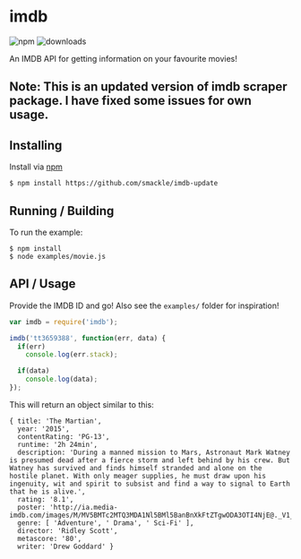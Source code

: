 imdb
====
![npm](https://img.shields.io/npm/v/imdb.svg)
![downloads](https://img.shields.io/npm/dt/imdb.svg)

An IMDB API for getting information on your favourite movies!

## Note: This is an updated version of imdb scraper package. I have fixed some issues for own usage.
## Installing
Install via [npm](https://npmjs.com)

    $ npm install https://github.com/smackle/imdb-update

## Running / Building
To run the example:

    $ npm install
    $ node examples/movie.js
    
## API / Usage

Provide the IMDB ID and go! Also see the `examples/` folder for inspiration!

```javascript
var imdb = require('imdb');

imdb('tt3659388', function(err, data) {
  if(err)
    console.log(err.stack);

  if(data)
    console.log(data);
});
```

This will return an object similar to this:

```
{ title: 'The Martian',
  year: '2015',
  contentRating: 'PG-13',
  runtime: '2h 24min',
  description: 'During a manned mission to Mars, Astronaut Mark Watney is presumed dead after a fierce storm and left behind by his crew. But Watney has survived and finds himself stranded and alone on the hostile planet. With only meager supplies, he must draw upon his ingenuity, wit and spirit to subsist and find a way to signal to Earth that he is alive.',
  rating: '8.1',
  poster: 'http://ia.media-imdb.com/images/M/MV5BMTc2MTQ3MDA1Nl5BMl5BanBnXkFtZTgwODA3OTI4NjE@._V1_UX182_CR0,0,182,268_AL_.jpg',
  genre: [ 'Adventure', ' Drama', ' Sci-Fi' ],
  director: 'Ridley Scott',
  metascore: '80',
  writer: 'Drew Goddard' }

```
